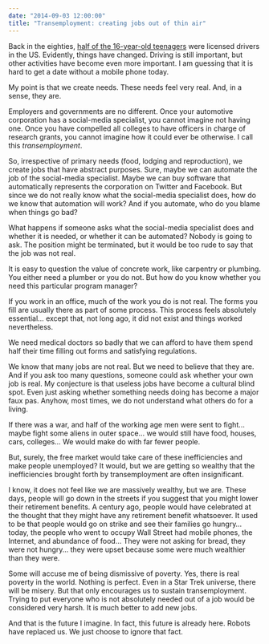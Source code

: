 ```yaml
---
date: "2014-09-03 12:00:00"
title: "Transemployment: creating jobs out of thin air"
---
```




Back in the eighties, [half of the 16-year-old teenagers](http://www.theatlantic.com/business/archive/2012/07/the-dramatic-30-year-decline-of-young-drivers-in-1-chart/260126/) were licensed drivers in the US. Evidently, things have changed. Driving is still important, but other activities have become even more important. I am guessing that it is hard to get a date without a mobile phone today.

My point is that we create needs. These needs feel very real. And, in a sense, they are.

Employers and governments are no different. Once your automotive corporation has a social-media specialist, you cannot imagine not having one. Once you have compelled all colleges to have officers in charge of research grants, you cannot imagine how it could ever be otherwise. I call this <em>transemployment</em>.

So, irrespective of primary needs (food, lodging and reproduction), we create jobs that have abstract purposes. Sure, maybe we can automate the job of the social-media specialist. Maybe we can buy software that automatically represents the corporation on Twitter and Facebook. But since we do not really know what the social-media specialist does, how do we know that automation will work? And if you automate, who do you blame when things go bad?

What happens if someone asks what the social-media specialist does and whether it is needed, or whether it can be automated? Nobody is going to ask. The position might be terminated, but it would be too rude to say that the job was not real.

It is easy to question the value of concrete work, like carpentry or plumbing. You either need a plumber or you do not. But how do you know whether you need this particular program manager?

If you work in an office, much of the work you do is not real. The forms you fill are usually there as part of some process. This process feels absolutely essential&hellip; except that, not long ago, it did not exist and things worked nevertheless.

We need medical doctors so badly that we can afford to have them spend half their time filling out forms and satisfying regulations.

We know that many jobs are not real. But we need to believe that they are. And if you ask too many questions, someone could ask whether your own job is real. My conjecture is that useless jobs have become a cultural blind spot. Even just asking whether something needs doing has become a major faux pas. Anyhow, most times, we do not understand what others do for a living.

If there was a war, and half of the working age men were sent to fight&hellip; maybe fight some aliens in outer space&hellip; we would still have food, houses, cars, colleges&hellip; We would make do with far fewer people.

But, surely, the free market would take care of these inefficiencies and make people unemployed? It would, but we are getting so wealthy that the inefficiencies brought forth by transemployment are often insignificant.

I know, it does not feel like we are massively wealthy, but we are. These days, people will go down in the streets if you suggest that you might lower their retirement benefits. A century ago, people would have celebrated at the thought that they might have any retirement benefit whatsoever. It used to be that people would go on strike and see their families go hungry&hellip; today, the people who went to occupy Wall Street had mobile phones, the Internet, and abundance of food&hellip; They were not asking for bread, they were not hungry&hellip; they were upset because some were much wealthier than they were.

Some will accuse me of being dismissive of poverty. Yes, there is real poverty in the world. Nothing is perfect. Even in a Star Trek universe, there will be misery. But that only encourages us to sustain transemployment. Trying to put everyone who is not absolutely needed out of a job would be considered very harsh. It is much better to add new jobs.

And that is the future I imagine. In fact, this future is already here. Robots have replaced us. We just choose to ignore that fact.

